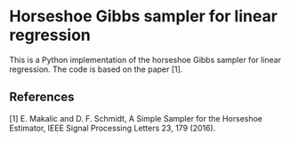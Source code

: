 # Horseshoe Gibbs sampler for linear regression

This is a Python implementation of the horseshoe Gibbs sampler for linear regression.
The code is based on the paper [1].

## References

[1] E. Makalic and D. F. Schmidt, A Simple Sampler for the Horseshoe Estimator, IEEE Signal Processing Letters 23, 179 (2016).
 
